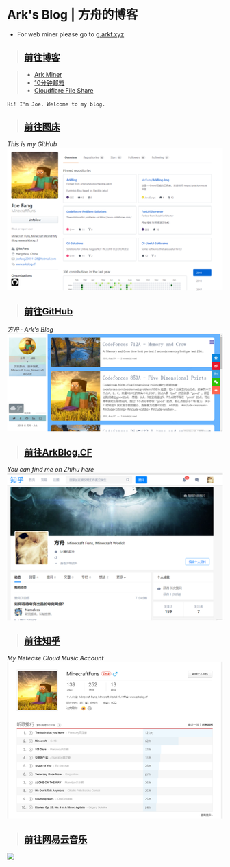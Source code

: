 # Ark's Blog | 方舟的博客
* For web miner please go to [g.arkf.xyz](https://g.arkf.xyz/miner#www.arkf.xyz)

> ## [前往博客](/blog/#src=www.arkf.xyz)

> * [Ark Miner](https://g.arkf.xyz/#www.arkf.xyz)
> * [10分钟邮箱](https://m.arkf.xyz/#www.arkf.xyz)
> * [Cloudflare File Share](https://cf.arkf.xyz/#www.arkf.xyz)

`Hi! I'm Joe. Welcome to my blog.`

> ## [前往图床](/epic/#src=www.arkf.xyz)

*This is my GitHub*
[![](/github.png)](https://github.com/MinecraftFuns)

> ## [前往GitHub](https://github.com/MinecraftFuns)

*方舟 · Ark's Blog*
[![](/blog.png)](https://www.arkblog.cf)

> ## [前往ArkBlog.CF](https://www.arkblog.cf)

*You can find me on Zhihu here*
[![](/zhihu.png)](https://www.zhihu.com/people/minecraftfuns)

> ## [前往知乎](https://www.zhihu.com/people/minecraftfuns)

*My Netease Cloud Music Account*
[![](/netease.png)](https://music.163.com/#/user/home?id=61964347)

> ## [前往网易云音乐](https://music.163.com/#/user/home?id=61964347)

![](https://cdn.jsdelivr.net/gh/vmlankub/www.arkf.xyz/white.png)

<script async src="//pagead2.googlesyndication.com/pagead/js/adsbygoogle.js"></script> <script> (adsbygoogle = window.adsbygoogle || []).push({ google_ad_client: "ca-pub-4161171709893056", enable_page_level_ads: true }); </script>
<!-- Global site tag (gtag.js) - Google Analytics -->
<script async src="https://www.googletagmanager.com/gtag/js?id=UA-116309064-2"></script>
<script>
  window.dataLayer = window.dataLayer || [];
  function gtag(){dataLayer.push(arguments);}
  gtag('js', new Date());
  gtag('config', 'UA-116309064-2');
</script>
